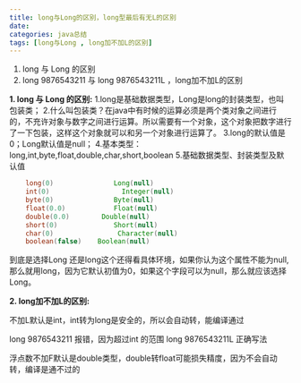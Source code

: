 ```yaml
---
title: long与Long的区别，long型最后有无L的区别
date: 
categories: java总结
tags: [long与Long , long加不加L的区别]
---
```

1. long 与 Long 的区别
2. long 9876543211 与 long 9876543211L ，long加不加L的区别
<!-- more -->
**1. long 与 Long 的区别:**
1.long是基础数据类型，Long是long的封装类型，也叫包装类；
2.什么叫包装类？在java中有时候的运算必须是两个类对象之间进行的，不充许对象与数字之间进行运算。所以需要有一个对象，这个对象把数字进行了一下包装，这样这个对象就可以和另一个对象进行运算了。
3.long的默认值是0；Long默认值是null；
4.基本类型：long,int,byte,float,double,char,short,boolean
5.基础数据类型、封装类型及默认值
``` java
    long(0)               Long(null)
    int(0)                  Integer(null)
    byte(0)               Byte(null)
    float(0.0)            Float(null)
    double(0.0)        Double(null)
    short(0)              Short(null)
    char(0)                Character(null)
    boolean(false)    Boolean(null)
```	
到底是选择Long 还是long这个还得看具体环境，如果你认为这个属性不能为null,那么就用long，因为它默认初值为0，如果这个字段可以为null，那么就应该选择Long。

**2. long加不加L的区别:**


不加L默认是int，int转为long是安全的，所以会自动转，能编译通过

 long 9876543211  报错，因为超过int 的范围
 long 9876543211L 正确写法

浮点数不加F默认是double类型，double转float可能损失精度，因为不会自动转，编译是通不过的
